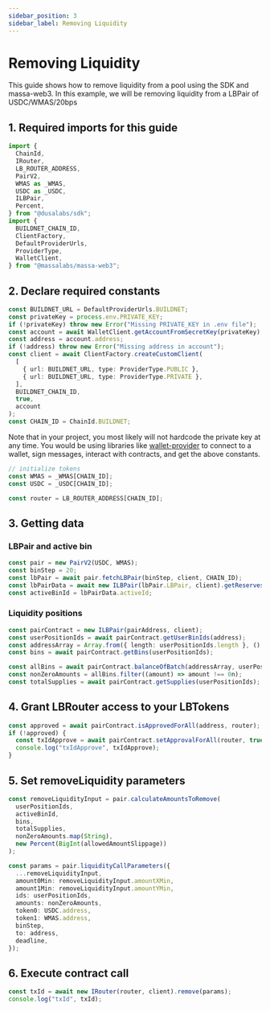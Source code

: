 ```yaml
---
sidebar_position: 3
sidebar_label: Removing Liquidity
---
```


# Removing Liquidity

This guide shows how to remove liquidity from a pool using the SDK and massa-web3. In this example, we will be removing liquidity from a LBPair of USDC/WMAS/20bps

## 1. Required imports for this guide

```ts
import {
  ChainId,
  IRouter,
  LB_ROUTER_ADDRESS,
  PairV2,
  WMAS as _WMAS,
  USDC as _USDC,
  ILBPair,
  Percent,
} from "@dusalabs/sdk";
import {
  BUILDNET_CHAIN_ID,
  ClientFactory,
  DefaultProviderUrls,
  ProviderType,
  WalletClient,
} from "@massalabs/massa-web3";
```

## 2. Declare required constants

```ts
const BUILDNET_URL = DefaultProviderUrls.BUILDNET;
const privateKey = process.env.PRIVATE_KEY;
if (!privateKey) throw new Error("Missing PRIVATE_KEY in .env file");
const account = await WalletClient.getAccountFromSecretKey(privateKey);
const address = account.address;
if (!address) throw new Error("Missing address in account");
const client = await ClientFactory.createCustomClient(
  [
    { url: BUILDNET_URL, type: ProviderType.PUBLIC },
    { url: BUILDNET_URL, type: ProviderType.PRIVATE },
  ],
  BUILDNET_CHAIN_ID,
  true,
  account
);
const CHAIN_ID = ChainId.BUILDNET;
```

Note that in your project, you most likely will not hardcode the private key at any time. You would be using libraries like [wallet-provider](https://github.com/massalabs/wallet-provider) to connect to a wallet, sign messages, interact with contracts, and get the above constants.

```ts
// initialize tokens
const WMAS = _WMAS[CHAIN_ID];
const USDC = _USDC[CHAIN_ID];

const router = LB_ROUTER_ADDRESS[CHAIN_ID];
```

## 3. Getting data

### LBPair and active bin

```ts
const pair = new PairV2(USDC, WMAS);
const binStep = 20;
const lbPair = await pair.fetchLBPair(binStep, client, CHAIN_ID);
const lbPairData = await new ILBPair(lbPair.LBPair, client).getReservesAndId();
const activeBinId = lbPairData.activeId;
```

### Liquidity positions

```ts
const pairContract = new ILBPair(pairAddress, client);
const userPositionIds = await pairContract.getUserBinIds(address);
const addressArray = Array.from({ length: userPositionIds.length }, () => address);
const bins = await pairContract.getBins(userPositionIds);

const allBins = await pairContract.balanceOfBatch(addressArray, userPositionIds);
const nonZeroAmounts = allBins.filter((amount) => amount !== 0n);
const totalSupplies = await pairContract.getSupplies(userPositionIds);
```

## 4. Grant LBRouter access to your LBTokens

```ts
const approved = await pairContract.isApprovedForAll(address, router);
if (!approved) {
  const txIdApprove = await pairContract.setApprovalForAll(router, true);
  console.log("txIdApprove", txIdApprove);
}
```

## 5. Set removeLiquidity parameters

```ts
const removeLiquidityInput = pair.calculateAmountsToRemove(
  userPositionIds,
  activeBinId,
  bins,
  totalSupplies,
  nonZeroAmounts.map(String),
  new Percent(BigInt(allowedAmountSlippage))
);

const params = pair.liquidityCallParameters({
  ...removeLiquidityInput,
  amount0Min: removeLiquidityInput.amountXMin,
  amount1Min: removeLiquidityInput.amountYMin,
  ids: userPositionIds,
  amounts: nonZeroAmounts,
  token0: USDC.address,
  token1: WMAS.address,
  binStep,
  to: address,
  deadline,
});
```

## 6. Execute contract call

```ts
const txId = await new IRouter(router, client).remove(params);
console.log("txId", txId);
```
